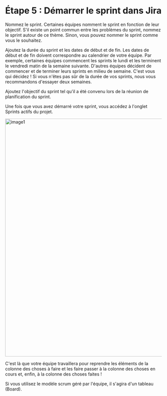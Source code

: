 # Étape 5 : Démarrer le sprint dans Jira 

Nommez le sprint. Certaines équipes nomment le sprint en fonction de leur objectif. S'il existe un point commun entre les problèmes du sprint, nommez le sprint autour de ce thème. Sinon, vous pouvez nommer le sprint comme vous le souhaitez.

Ajoutez la durée du sprint et les dates de début et de fin. Les dates de début et de fin doivent correspondre au calendrier de votre équipe. Par exemple, certaines équipes commencent les sprints le lundi et les terminent le vendredi matin de la semaine suivante. D'autres équipes décident de commencer et de terminer leurs sprints en milieu de semaine. C'est vous qui décidez ! Si vous n'êtes pas sûr de la durée de vos sprints, nous vous recommandons d'essayer deux semaines.

Ajoutez l'objectif du sprint tel qu'il a été convenu lors de la réunion de planification du sprint.

Une fois que vous avez démarré votre sprint, vous accédez à l'onglet Sprints actifs du projet.

<img width="764" alt="image1" src="https://github.com/doudi0101/GdP/assets/73080397/80a93767-ac2b-4d8f-9d84-fc247dc90a5d">

C'est là que votre équipe travaillera pour reprendre les éléments de la colonne des choses à faire et les faire passer à la colonne des choses en cours et, enfin, à la colonne des choses faites !

Si vous utilisez le modèle scrum géré par l'équipe, il s'agira d'un tableau (Board).
